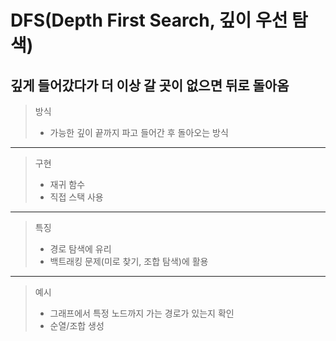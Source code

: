 # DFS(Depth First Search, 깊이 우선 탐색)

## 깊게 들어갔다가 더 이상 갈 곳이 없으면 뒤로 돌아옴

> 방식
>- 가능한 깊이 끝까지 파고 들어간 후 돌아오는 방식
-------------------------------------------
> 구현
>- 재귀 함수
>- 직접 스택 사용
-------------------------------------------
> 특징
>- 경로 탐색에 유리
>- 백트래킹 문제(미로 찾기, 조합 탐색)에 활용
---------------------------------------------
> 예시
>- 그래프에서 특정 노드까지 가는 경로가 있는지 확인
>- 순열/조합 생성
